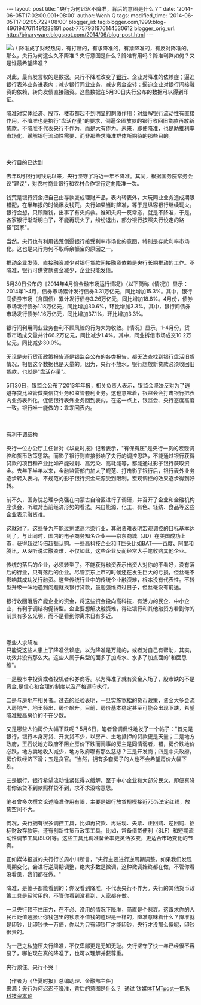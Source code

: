 --- layout: post title: "央行为何迟迟不降准，背后的意图是什么？" date:
'2014-06-05T17:02:00.001+08:00' author: Wenh Q tags: modified\_time:
'2014-06-05T17:02:05.722+08:00' blogger\_id:
tag:blogger.com,1999:blog-4961947611491238191.post-7757931976144530612
blogger\_orig\_url:
http://binaryware.blogspot.com/2014/06/blog-post.html --- \
\
![](https://images-blogger-opensocial.googleusercontent.com/gadgets/proxy?url=http%3A%2F%2Fwww.tmtpost.com%2Fwp-content%2Fuploads%2F2014%2F05%2F140150996518-560x367.jpg&container=blogger&gadget=a&rewriteMime=image%2F*)\
\
降准成了财经热词，有打赌的，有求降准的，有猜降准的，有反对降准的。那么，央行为何这么久不降准？央行意图是什么？降准有用吗？降准利弊如何？又是谁最希望降准？\
\
对此，最有发言权的是数据。央行不降准改变了[银行](http://www.tmtpost.com/tag/%E9%93%B6%E8%A1%8C)、企业对降准的依赖症；逼迫银行表外业务进表内；减少银行同业业务，减少资金空转；逼迫企业对银行间接融资的依赖，转向发债直接融资。这些数据在5月30日央行公布的数据可以得到印证。\
\
降准对实体经济、股市、楼市都起不到明显的刺激作用；对缓解银行流动性有直接作用。不降准也是执行"盘活存量"的要求，倒逼企图放款的银行收回旧贷款再放新贷款。不降准不代表央行不作为，而是大有作为。未来，即便降准，也是助推利率市场化、缓解银行流动性需要，而非那些求降准群体所期待的那些目的。\
\
 \
\
央行目的已达到\
\
去年6月银行闹钱荒以来，央行坚守了将近一年不降准。其间，根据国务院常务会议"建议"，对农村商业银行和农村合作银行定向降准一次。\
\
钱荒是银行资金把自己由存款变成理财产品，表内转表外，大玩同业业务造成期限错配，在半年报的时候爆发钱荒。央行如果当时降准，等于是纵容银行继续玩火。银行会想，只顾赚钱，出事了有央妈救。谁知央妈一反常态，就是不降准，于是，各家银行渐渐明白了，不能再玩火了，纷纷退出，部分银行按照央行设定的路径"回家"。\
\
当然，央行也有利用钱荒倒逼银行接受利率市场化的意图，特别是存款利率市场化。这也是央行为何不取缔余额宝的原因之一。\
\
推动企业发债、直接融资减少对银行贷款间接融资依赖是央行长期推动的工作。不降准，银行可供贷款资金减少，企业只能发债。\
\
5月30日公布的《2014年4月份金融市场运行情况》（以下简称《情况》）显示：2014年1-4月，债券市场累计发行债券3.31万亿元，同比增加15.3%。其中，银行间债券市场（含国债）累计发行债券3.26万亿元，同比增加18.8%。4月份，债券市场发行债券1.18万亿元，同比增加30.6%，环比增加3.3%。其中，银行间债券市场发行债券1.16万亿元，同比增加37.1%，环比增加3.3%。\
\
银行间利用同业业务套利不顾风险的行为大为收敛。《情况》显示，1-4月份，货币市场成交量共计66.2万亿元，同比减少1.4%。其中，同业拆借市场成交10.2万亿元，同比减少30.0%。\
\
无论是央行货币政策报告还是银监会公布的各类报告，都无法查找到银行盘活旧贷情况，相信这个数据也是天量的。因为，央行不放水，银行想放新贷款必须收回旧贷款，也就是"盘活存量"。\
\
5月30日，银监会公布了2013年年报，相关负责人表示，银监会坚决反对为了逃避存贷比监管做类信贷业务和监管套利业务。这也意味着，银监会会打击银行把表内业务表外化，促使银行表外业务回到表内。在这一点上，银监会、央行态度高度一致。银行唯一能做的：乖乖回表内。\
\
 \
\
有利于调结构\
\
央行一位办公厅主任曾对《华夏时报》记者表示，"有保有压"是央行一贯的宏观调控和货币政策思路。而影子银行则直接影响了央行的调控思路，不能通过银行获得贷款的项目和产业比如产能过剩、高污染、高耗能等，都能通过影子银行获取资金。去年下半年以来，金融监管部门加大了规范、打击影子银行后，银行表外业务逐步转入表内，不规范的影子银行资金来源受到限制。宏观调控的效果逐步得到好转。\
\
前不久，国务院总理李克强在内蒙古自治区进行了调研，并召开了企业和金融机构座谈会，听取对当前经济形势的看法。来自能源、化工、有色、轻纺、食品等这些企业表示融资难。\
\
这就对了。这些多为产能过剩或高污染行业，其融资难表明宏观调控的目标基本达到了。与此同时，国内的电子商务知名企业——京东商城（JD）在美国成功上市，获得超过15倍超额认购。一些高科技企业和IT巨头比如[BAT](http://www.tmtpost.com/55921.html)——百度、阿里和腾讯，从没听说过融资难，不仅如此，这些企业反而经常大手笔收购其他企业。\
\
传统的落后的企业，必须转型了。不能获得融资表示出资人对你的不看好，没有落后的行业，只有落后的企业。尽管京东上市的时候还在发生巨大的亏损，但丝毫不影响其成功发行融资。这些传统行业中的传统企业融资难，根本没有代表性。不转型升级一味地遇到问题就找银行贷款，虽勉强维持过日子，但丝毫没有前途。\
\
银行收回落后产能企业的资金，将这些资金投向高科技，有活力的民企、中小企业，有利于调结构促转型。企业要想解决融资难，得让银行和其他融资方看到你的前景有多么光明，而不是看到你离末日有多近。\
\
 \
\
哪些人求降准\
只能说这些人患上了降准依赖症。以为降准是万能的，或者对自己有帮助，其实，功效并没有那么大。这些人属于典型的面多了加点水、水多了加点面的"和面思维"。\
\
一是股市中投资或者投机者和券商等。以为降准了就有资金入场了，股市缺的不是资金,是信心和合理的制度以及严格遵守执行。\
\
二是与房地产相关者。过去的经验表明，一旦实施宽松的货币政策，资金大多会流入房地产，地王频出，房价飙升。目前，房价基本稳定甚至可能会出现下跌，希望降准拉高房价的不在少数。\
\
又是哪些人怕房价大幅下跌呢？5月6日，笔者曾调侃性地发了一个帖子："首先是银行，银行本身房贷、开发贷不少，以房产、土地抵押的贷款更是天量；二是地方政府，王石说地方政府不阻止房价下跌而闹事的房主是同情弱者，错，房价跌地价必跌，地方卖地收入减少，地方政府哪有那么慈悲？三是开发商；四是中央政府，房价跌经济下滑；五是贪官。"当然，拥有多套房子的人也不会希望房价大幅下跌。\
\
三是银行。银行希望流动性紧张得以缓解。至于中小企业和大部分民众，即便真降准你该贷不到款照样贷不到，求不求没啥意思。\
\
笔者曾多次撰文论述降准作用有限，主要是银行放贷规模接近75%法定红线，放贷空间不大。\
\
何况，央行拥有很多调控工具，比如再贷款、再贴现、央票、正回购、逆回购、招标财政存款等，还有创新性货币政策工具，比如，常备借贷便利（SLF）和短期流动性调节工具(SLO)等。这些工具比调准备金率更灵活多变，更适合市场变化的节奏。\
\
正如媒体报道的央行行长周小川所言，"央行主要进行逆周期调整。如果我们发现周期变化，会进行逆周期调整，绝大多数是微调，这种微调始终都在做，不管你看没看见，我们都在做。"\
\
降准，是傻子都能看到的；你没看到降准，不代表央行不作为。央行的其他货币政策工具是经常用的，不管你看到没看到，人家都在做。\
\
一旦央行顶不住压力，在不必、没用的情况下降准，简直是个悲哀。这跟求你的人民币贬值通胀让你钱包里的钞票不值钱的道理是一样的，降准意味着什么？降准就是印钞，比印钞快一万倍，你以为只有印钞厂才能印钞，央行才没那么傻呢，印钞很贵的。\
\
为一己之私施压央行降准，不仅卑鄙更是无知无耻。央行坚守了快一年已经很不容易了，哪怕现在真的降准了，也可以理解并获尊重。\
\
央行顶住。央行不哭！\
\
【作者为《华夏时报》总编助理、金融部主任】
\
来源：[央行为何迟迟不降准，背后的意图是什么？](http://www.tmtpost.com/113597.html)  通过 [钛媒体TMTpost—把脉科技资本论](http://www.tmtpost.com/)
